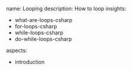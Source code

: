 name: Looping
description: How to loop
insights:
  - what-are-loops-csharp
  - for-loops-csharp
  - while-loops-csharp
  - do-while-loops-csharp

aspects:
  - introduction
 
